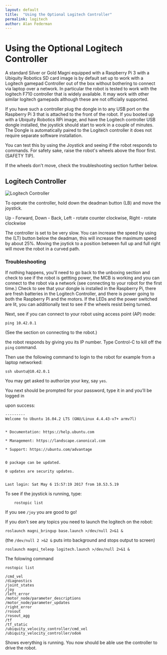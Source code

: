 ```yaml
---
layout: default
title:  "Using the Optional Logitech Controller"
permalink: logitech
author: Alan Federman
---
```

# Using the Optional Logitech Controller

A standard Silver or Gold Magni equipped with a Raspberry Pi 3 with a Ubiquity Robotics SD card image is by default set up to work with a Logitech gamepad Controller out of the box without bothering to connect via laptop over a network. In particular the robot is tested to work with the logitech F710 controller that is widely available. It may work with other similar logitech gamepads although these are not officially supported.

If you have such a controller plug the dongle in to any USB port on the Raspberry Pi 3 that is attached to the front of the robot. If you booted up with a Ubiquity Robotics RPi image, and have the Logitech controller USB dongle installed, the joystick should start to work in a couple of minutes. The Dongle is automatically paired to the Logitech controller it does not require separate software installation.

You can test this by using the Joystick and seeing if the robot responds to commands. For safety sake, raise the robot's wheels above the floor first. (SAFETY TIP).

If the wheels don't move, check the troubleshooting section further below.

## Logitech Controller

![Logitech Controller](https://ubiquityrobotics.github.io/learn/assets/joystick.jpg)

<!--

Other possible way to display an image

![1038 image](https://ubiquityrobotics.github.io/learn.magni.com/assets/joystick.jpg)-->

<!--div class="image-wrapper">

		1038 raw
    
        <img src="https://ubiquityrobotics.github.io/learn.magni.com/assets/imag1038.jpg?raw=true" />
		
		1038
     
        <p class="image-caption">A Basic Multimeter</p>
    
</div-->

To operate the controller, hold down the deadman button (LB) and move the joystick. 

Up - Forward, Down - Back, Left - rotate counter clockwise, Right - rotate clockwise

The controller is set to be very slow. You can increase the speed by using the (LT) button below the deadman, this will increase the maximum speed by about 25%.  Moving the joytick to a position between full up and full right will move the robot in a curved path.



### Troubleshooting

If nothing happens, you'll need to go back to the unboxing section and check to see
if the robot is gettting power, the MCB is working and you can connect to the robot via a network
(see connecting to your robot for the first time.) Check to see that your dongle is installed in the Raspberry Pi, there are fresh batteries in the Logitech Controller, and there is power going to both the Raspberry Pi and the motors. If the LEDs and the power switched are lit, you can additionally test to see if the wheels resist being turned.

Next, see if you can connect to your robot using access point (AP) mode:

	ping 10.42.0.1
	
(See the section on connecting to the robot.)

the robot responds by giving you its IP number. Type Control-C
to kill off the `ping` command.


Then use the following command to login to the robot for example  from a laptop networked:


	ssh ubuntu@10.42.0.1


You may get asked to authorize your key, say `yes`.

You next should be prompted for your password, type it in and you’ll be logged in

upon success:

	---------
	Welcome to Ubuntu 16.04.2 LTS (GNU/Linux 4.4.43-v7+ armv7l)


	* Documentation: https://help.ubuntu.com

	* Management: https://landscape.canonical.com

	* Support: https://ubuntu.com/advantage


	0 package can be updated.

	0 updates are security updates.


	Last login: Sat May 6 15:57:19 2017 from 10.53.5.19

To see if the joystick is running, type:

        rostopic list

If you see `/joy`  you are good to go!

If you don't see any topics you need to launch the logitech on the robot:


	roslaunch magni_bringup base.launch >/dev/null 2>&1 & 

(the `/dev/null 2 >&2 &` puts into background and stops output to screen)


	roslaunch magni_teleop logitech.launch >/dev/null 2>&1 &




The folowing command

	rostopic list

	/cmd_vel
	/diagnostics
	/joint_states
	/joy
	/left_error
	/motor_node/parameter_descriptions
	/motor_node/parameter_updates
	/right_error
	/rosout
	/rosout_agg
	/tf
	/tf_static
	/ubiquity_velocity_controller/cmd_vel
	/ubiquity_velocity_controller/odom

Shows everything is running. You now should be able use the controller to drive the robot.


